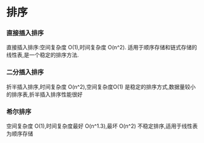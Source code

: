 # 排序 
### 直接插入排序
直接插入排序:空间复杂度 O(1),时间复杂度 O(n^2).
适用于顺序存储和链式存储的线性表,是一个稳定的排序方法.

### 二分插入排序
折半插入排序,时间复杂度 O(n^2),空间复杂度O(1)
是稳定的排序方式,数据量较小的排序表,折半插入排序性能很好

### 希尔排序
空间复杂度 O(1),时间复杂度最好 O(n^1.3),最坏 O(n^2)
不稳定排序,适用于线性表为顺序存储
